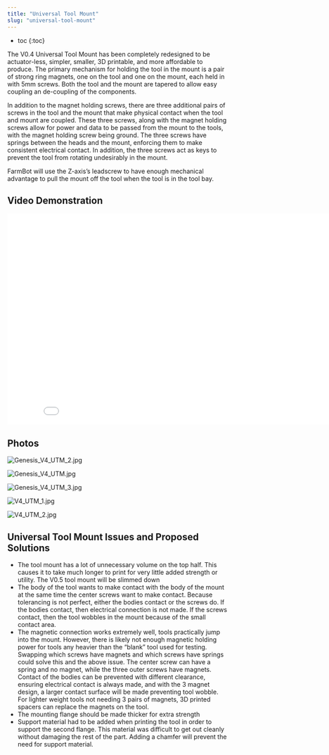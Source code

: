 ```yaml
---
title: "Universal Tool Mount"
slug: "universal-tool-mount"
---
```


* toc
{:toc}

The V0.4 Universal Tool Mount has been completely redesigned to be actuator-less, simpler, smaller, 3D printable, and more affordable to produce. The primary mechanism for holding the tool in the mount is a pair of strong ring magnets, one on the tool and one on the mount, each held in with 5mm screws. Both the tool and the mount are tapered to allow easy coupling an de-coupling of the components.

In addition to the magnet holding screws, there are three additional pairs of screws in the tool and the mount that make physical contact when the tool and mount are coupled. These three screws, along with the magnet holding screws allow for power and data to be passed from the mount to the tools, with the magnet holding screw being ground. The three screws have springs between the heads and the mount, enforcing them to make consistent electrical contact. In addition, the three screws act as keys to prevent the tool from rotating undesirably in the mount.

FarmBot will use the Z-axis’s leadscrew to have enough mechanical advantage to pull the mount off the tool when the tool is in the tool bay.

## Video Demonstration

<iframe class="embedly-embed" src="//cdn.embedly.com/widgets/media.html?src=https%3A%2F%2Fwww.youtube.com%2Fembed%2FL-dJef9fXNM%3Ffeature%3Doembed&url=https%3A%2F%2Fwww.youtube.com%2Fwatch%3Fv%3DL-dJef9fXNM&image=https%3A%2F%2Fi.ytimg.com%2Fvi%2FL-dJef9fXNM%2Fhqdefault.jpg&key=02466f963b9b4bb8845a05b53d3235d7&type=text%2Fhtml&schema=youtube" width="854" height="480" scrolling="no" frameborder="0" allowfullscreen></iframe>

## Photos

![Genesis_V4_UTM_2.jpg](_images/Genesis_V4_UTM_2.jpg)



![Genesis_V4_UTM.jpg](_images/Genesis_V4_UTM.jpg)



![Genesis_V4_UTM_3.jpg](_images/Genesis_V4_UTM_3.jpg)



![V4_UTM_1.jpg](_images/V4_UTM_1.jpg)



![V4_UTM_2.jpg](_images/V4_UTM_2.jpg)

## Universal Tool Mount Issues and Proposed Solutions
  * The tool mount has a lot of unnecessary volume on the top half. This causes it to take much longer to print for very little added strength or utility. The V0.5 tool mount will be slimmed down
  * The body of the tool wants to make contact with the body of the mount at the same time the center screws want to make contact. Because tolerancing is not perfect, either the bodies contact or the screws do. If the bodies contact, then electrical connection is not made. If the screws contact, then the tool wobbles in the mount because of the small contact area.
  * The magnetic connection works extremely well, tools practically jump into the mount. However, there is likely not enough magnetic holding power for tools any heavier than the “blank” tool used for testing. Swapping which screws have magnets and which screws have springs could solve this and the above issue. The center screw can have a spring and no magnet, while the three outer screws have magnets. Contact of the bodies can be prevented with different clearance, ensuring electrical contact is always made, and with the 3 magnet design, a larger contact surface will be made preventing tool wobble. For lighter weight tools not needing 3 pairs of magnets, 3D printed spacers can replace the magnets on the tool.
  * The mounting flange should be made thicker for extra strength
  * Support material had to be added when printing the tool in order to support the second flange. This material was difficult to get out cleanly without damaging the rest of the part. Adding a chamfer will prevent the need for support material.
